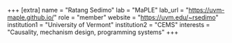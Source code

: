 +++
[extra]
name = "Ratang Sedimo"
lab = "MaPLE"
lab_url = "https://uvm-maple.github.io/"
role = "member"
website = "https://uvm.edu/~rsedimo"
institution1 = "University of Vermont"
institution2 = "CEMS"
interests = "Causality, mechanism design, programming systems"
+++